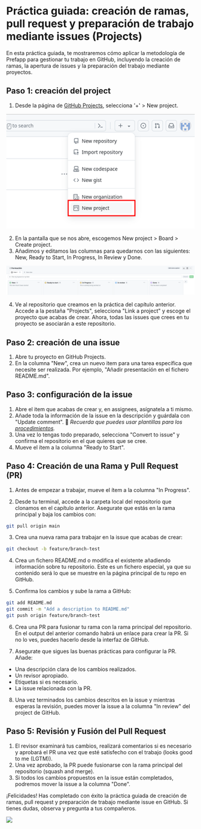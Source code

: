
# Práctica guiada: creación de ramas, pull request y preparación de trabajo mediante issues (Projects)

En esta práctica guiada, te mostraremos cómo aplicar la metodología de Prefapp para gestionar tu trabajo en GitHub, incluyendo la creación de ramas, la apertura de issues y la preparación del trabajo mediante proyectos.


## Paso 1: creación del project

1. Desde la página de [GitHub Projects](https://github.com/projects), selecciona '+' > New project. 

<div style="text-align: center;">
  <div style="margin: 0 auto;">

![](../../_media/03_prefapp_methodology/github-create-project.png)

  </div>
</div>

2. En la pantalla que se nos abre, escogemos New project > Board > Create project.
3. Añadimos y editamos las columnas para quedarnos con las siguientes: New, Ready to Start, In Progress, In Review y Done.

<div style="text-align: center;">
  <div style="margin: 0 auto;">

![](../../_media/03_prefapp_methodology/github-project-columns.png)

  </div>
</div>

4. Ve al repositorio que creamos en la práctica del capítulo anterior. Accede a la pestaña "Projects", selecciona "Link a project" y escoge el proyecto que acabas de crear. Ahora, todas las issues que crees en tu proyecto se asociarán a este repositorio.

## Paso 2: creación de una issue

1. Abre tu proyecto en GitHub Projects.
2. En la columna "New", crea un nuevo item para una tarea específica que necesite ser realizada. Por ejemplo, "Añadir presentación en el fichero README.md".

## Paso 3: configuración de la issue

1. Abre el item que acabas de crear y, en assignees, asígnatela a ti mismo.
2. Añade toda la información de la issue en la descripción y guárdala con "Update comment".
👀 *Recuerda que puedes usar plantillas para los [procedimientos](https://github.com/prefapp/demo-state/blob/main/.github/docs/template_migration_es.md).*
3. Una vez lo tengas todo preparado, selecciona "Convert to issue" y confirma el repositorio en el que quieres que se cree.
4. Mueve el ítem a la columna "Ready to Start".

## Paso 4: Creación de una Rama y Pull Request (PR)

1. Antes de empezar a trabajar, mueve el ítem a la columna "In Progress".

2. Desde tu terminal, accede a la carpeta local del repositorio que clonamos en el capítulo anterior. Asegurate que estás en la rama principal y baja los cambios con:
```bash
git pull origin main
```

3. Crea una nueva rama para trabajar en la issue que acabas de crear:
```bash
git checkout -b feature/branch-test
```

4. Crea un fichero README.md o modifica el existente añadiendo información sobre tu repositorio. Este es un fichero especial, ya que su contenido será lo que se muestre en la página principal de tu repo en GitHub.

5. Confirma los cambios y sube la rama a GitHub:
```bash
git add README.md
git commit -m "Add a description to README.md"
git push origin feature/branch-test
```

6. Crea una PR para fusionar tu rama con la rama principal del repositorio. En el output del anterior comando habrá un enlace para crear la PR. Si no lo ves, puedes hacerlo desde la interfaz de GitHub.

7. Asegurate que sigues las buenas prácticas para configurar la PR. Añade:
  - Una descripción clara de los cambios realizados.
  - Un revisor apropiado.
  - Etiquetas si es necesario.
  - La issue relacionada con la PR.

8. Una vez terminados los cambios descritos en la issue y mientras esperas la revisión, puedes mover la issue a la columna "In review" del project de GitHub.

## Paso 5: Revisión y Fusión del Pull Request

1. El revisor examinará tus cambios, realizará comentarios si es necesario y aprobará el PR una vez que esté satisfecho con el trabajo (looks good to me (LGTM)).
2. Una vez aprobado, la PR puede fusionarse con la rama principal del repositorio (squash and merge).
3. Si todos los cambios propuestos en la issue están completados, podremos mover la issue a la columna "Done".


¡Felicidades! Has completado con éxito la práctica guiada de creación de ramas, pull request y preparación de trabajo mediante issue en GitHub. Si tienes dudas, observa y pregunta a tus compañeros.

![](https://media1.tenor.com/images/a5d777014b8cdfee5199c41367ce6994/tenor.gif?itemid=4747406)
